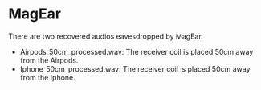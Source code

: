 # MagEar
There are two recovered audios eavesdropped by MagEar.
* Airpods_50cm_processed.wav: The receiver coil is placed 50cm away from the Airpods.
* Iphone_50cm_processed.wav: The receiver coil is placed 50cm away from the Iphone.
